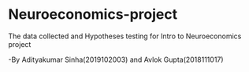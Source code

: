 # Neuroeconomics-project
The data collected and Hypotheses testing for Intro to Neuroeconomics project

-By Adityakumar Sinha(2019102003) and Avlok Gupta(2018111017)
